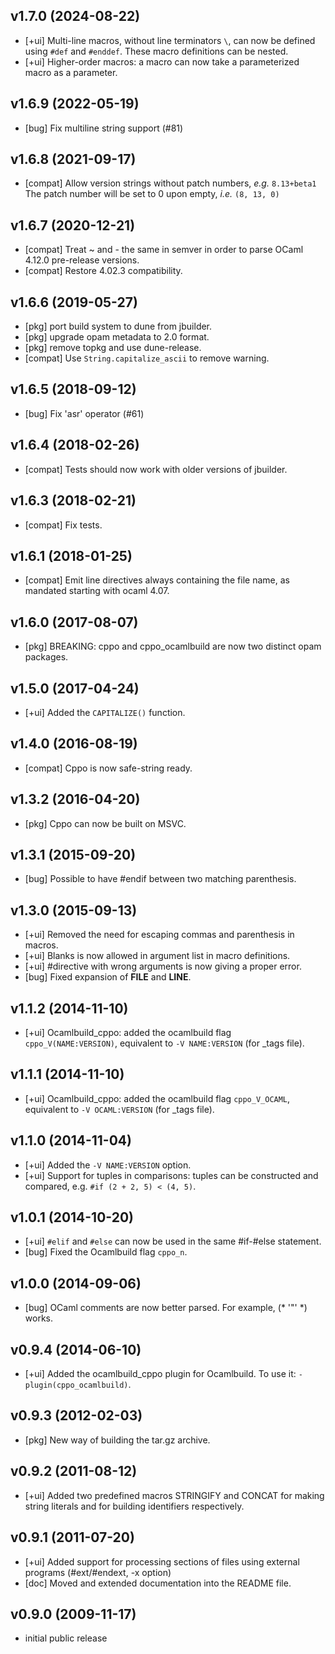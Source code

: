 ## v1.7.0 (2024-08-22)
- [+ui] Multi-line macros, without line terminators `\`,
        can now be defined using `#def` and `#enddef`.
        These macro definitions can be nested.
- [+ui] Higher-order macros:
        a macro can now take a parameterized macro as a parameter.

## v1.6.9 (2022-05-19)
- [bug] Fix multiline string support (#81)

## v1.6.8 (2021-09-17)
- [compat] Allow version strings without patch numbers, _e.g._ `8.13+beta1`
           The patch number will be set to 0 upon empty, _i.e._ `(8, 13, 0)`

## v1.6.7 (2020-12-21)
- [compat] Treat ~ and - the same in semver in order to parse
           OCaml 4.12.0 pre-release versions.
- [compat] Restore 4.02.3 compatibility.

## v1.6.6 (2019-05-27)
- [pkg] port build system to dune from jbuilder.
- [pkg] upgrade opam metadata to 2.0 format.
- [pkg] remove topkg and use dune-release.
- [compat] Use `String.capitalize_ascii` to remove warning.

## v1.6.5 (2018-09-12)
- [bug] Fix 'asr' operator (#61)

## v1.6.4 (2018-02-26)
- [compat] Tests should now work with older versions of jbuilder.

## v1.6.3 (2018-02-21)
- [compat] Fix tests.

## v1.6.1 (2018-01-25)
- [compat] Emit line directives always containing the file name,
           as mandated starting with ocaml 4.07.

## v1.6.0 (2017-08-07)
- [pkg] BREAKING: cppo and cppo_ocamlbuild are now two distinct opam
        packages.

## v1.5.0 (2017-04-24)
- [+ui] Added the `CAPITALIZE()` function.

## v1.4.0 (2016-08-19)
- [compat] Cppo is now safe-string ready.

## v1.3.2 (2016-04-20)
- [pkg] Cppo can now be built on MSVC.

## v1.3.1 (2015-09-20)
- [bug] Possible to have #endif between two matching parenthesis.

## v1.3.0 (2015-09-13)
- [+ui] Removed the need for escaping commas and parenthesis in macros.
- [+ui] Blanks is now allowed in argument list in macro definitions.
- [+ui] #directive with wrong arguments is now giving a proper error.
- [bug] Fixed expansion of __FILE__ and __LINE__.

## v1.1.2 (2014-11-10)
- [+ui] Ocamlbuild_cppo: added the ocamlbuild flag `cppo_V(NAME:VERSION)`,
        equivalent to `-V NAME:VERSION` (for _tags file).

## v1.1.1 (2014-11-10)
- [+ui] Ocamlbuild_cppo: added the ocamlbuild flag `cppo_V_OCAML`,
        equivalent to `-V OCAML:VERSION` (for _tags file).

## v1.1.0 (2014-11-04)
- [+ui] Added the `-V NAME:VERSION` option.
- [+ui] Support for tuples in comparisons: tuples can be constructed
        and compared, e.g. `#if (2 + 2, 5) < (4, 5)`.

## v1.0.1 (2014-10-20)
- [+ui] `#elif` and `#else` can now be used in the same #if-#else statement.
- [bug] Fixed the Ocamlbuild flag `cppo_n`.

## v1.0.0 (2014-09-06)
- [bug] OCaml comments are now better parsed. For example, (* '"' *) works.

## v0.9.4 (2014-06-10)
- [+ui] Added the ocamlbuild_cppo plugin for Ocamlbuild. To use it:
        `-plugin(cppo_ocamlbuild)`.

## v0.9.3 (2012-02-03)
- [pkg] New way of building the tar.gz archive.

## v0.9.2 (2011-08-12)
- [+ui] Added two predefined macros STRINGIFY and CONCAT for making
        string literals and for building identifiers respectively.

## v0.9.1 (2011-07-20)
- [+ui] Added support for processing sections of files using external programs
        (#ext/#endext, -x option)
- [doc] Moved and extended documentation into the README file.

## v0.9.0 (2009-11-17)

- initial public release
